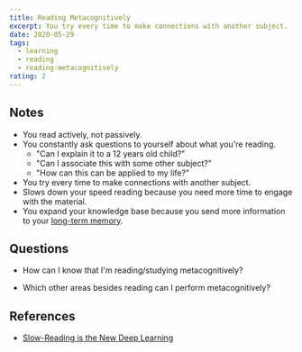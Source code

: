 ```yaml
---
title: Reading Metacognitively
excerpt: You try every time to make connections with another subject.
date: 2020-05-29
tags:
  - learning
  - reading
  - reading-metacognitively
rating: 2
---
```


## Notes

- You read actively, not passively.
- You constantly ask questions to yourself about what you're reading.
  - "Can I explain it to a 12 years old child?"
  - "Can I associate this with some other subject?"
  - "How can this can be applied to my life?"
- You try every time to make connections with another subject.
- Slows down your speed reading because you need more time to engage with the material.
- You expand your knowledge base because you send more information to your [long-term memory](/zettelkasten/long-term-memory).

## Questions

- How can I know that I'm reading/studying metacognitively?

- Which other areas besides reading can I perform metacognitively?

## References

- [Slow-Reading is the New Deep Learning](https://medium.com/better-humans/slow-reading-is-the-new-deep-learning-452f179c0289)
